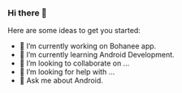 ### Hi there 👋

Here are some ideas to get you started:

- 🔭 I’m currently working on Bohanee app.
- 🌱 I’m currently learning Android Development.
- 👯 I’m looking to collaborate on ...
- 🤔 I’m looking for help with ...
- 💬 Ask me about Android.

